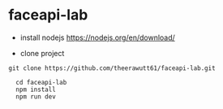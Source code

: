 # faceapi-lab

  - install nodejs 
https://nodejs.org/en/download/

  - clone project
```ssh
git clone https://github.com/theerawutt61/faceapi-lab.git
```

```ssh
  cd faceapi-lab
  npm install
  npm run dev
```
